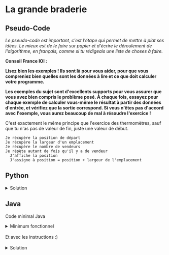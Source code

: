 # La grande braderie

## Pseudo-Code

_Le pseudo-code est important, c'est l'étape qui permet de mettre à plat ses idées. Le mieux est de le faire sur papier et d'écrire le déroulement de l'algorithme, en français, comme si tu rédigeais une liste de choses à faire._

**Conseil France IOI :**

**Lisez bien les exemples ! Ils sont là pour vous aider, pour que vous compreniez bien quelles sont les données à lire et ce que doit calculer votre programme.**

**Les exemples du sujet sont d'excellents supports pour vous assurer que vous avez bien compris le problème posé. À chaque fois, essayez pour chaque exemple de calculer vous-même le résultat à partir des données d'entrée, et vérifiez que la sortie correspond. Si vous n'êtes pas d'accord avec l'exemple, vous aurez beaucoup de mal à résoudre l'exercice !**

C'est exactement le même principe que l'exercice des thermomètres, sauf que tu n'as pas de valeur de fin, juste une valeur de début.

```
Je récupère la position de départ
Je récupère la largeur d'un emplacement
Je récupère le nombre de vendeurs
Je répète autant de fois qu'il y a de vendeur
  J'affiche la position
  J'assigne à position = position + largeur de l'emplacement
```

## Python

<details>
  <summary>Solution</summary>

```Python
positionDépart = int(input())
largeurEmplacement = int(input())
nbVendeurs = int(input())
position = positionDépart
for iVendeur in range(nbVendeurs + 1):
   print(position)
   position = position + largeurEmplacement
```

</details>

## Java

Code minimal Java

<details>
  <summary>Minimum fonctionnel</summary>

```Java
  class Main {
    public static void main(String[] args) {
      // ton code ici
    }
  }
```

</details>

</br>
Et avec les instructions :)
</br>
</br>

<details>
  <summary>Solution</summary>


```Java
import algorea.Scanner;
class Main {
   static Scanner entrée = new Scanner(System.in);
   public static void main(String[] args) {
      int positionDépart = entrée.nextInt();
      int largeurEmplacement = entrée.nextInt();
      int nbVendeurs = entrée.nextInt();
      int position = positionDépart;
      for (int iVendeur = 0; iVendeur <= nbVendeurs; iVendeur = iVendeur + 1) {
         System.out.println(position);
         position = position + largeurEmplacement;
      }
   }
}
```

</details>
